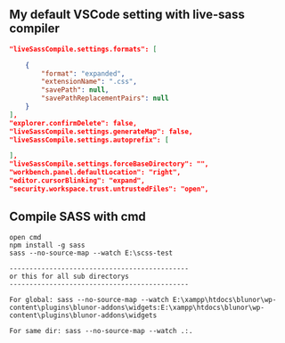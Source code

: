
## My default VSCode setting with live-sass compiler
``` json
"liveSassCompile.settings.formats": [

    {
        "format": "expanded",
        "extensionName": ".css",
        "savePath": null,
        "savePathReplacementPairs": null
    }
],
"explorer.confirmDelete": false,
"liveSassCompile.settings.generateMap": false,
"liveSassCompile.settings.autoprefix": [

],
"liveSassCompile.settings.forceBaseDirectory": "",
"workbench.panel.defaultLocation": "right",
"editor.cursorBlinking": "expand",
"security.workspace.trust.untrustedFiles": "open",
```

## Compile SASS with cmd
    open cmd
    npm install -g sass
    sass --no-source-map --watch E:\scss-test
    
    ---------------------------------------------
    or this for all sub directorys
    ---------------------------------------------
    
    For global: sass --no-source-map --watch E:\xampp\htdocs\blunor\wp-content\plugins\blunor-addons\widgets:E:\xampp\htdocs\blunor\wp-content\plugins\blunor-addons\widgets

    For same dir: sass --no-source-map --watch .:.
